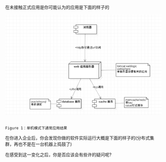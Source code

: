 在未接触正式应用是你可能认为的应用是下面的样子的

![](/assets/单机结构.png)

                                                                         Figure 1：单机模式下通常应用结果



在你进入企业后，你会发现你做的软件实际运行大概是下面的样子的\(分布式集群，再也不是在一台机器上捣鼓了\)



在感受到这一变化之后，你是否应该会有些许的疑问呢?







